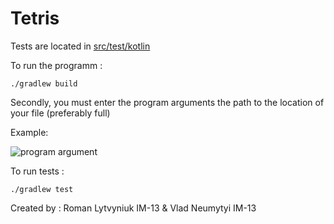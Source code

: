 # Tetris

Tests are located in [src/test/kotlin](https://github.com/romalitv/im-1x-lab-3-romalitv-snare295/tree/master/src/test/kotlin)

To run the programm :

``` ./gradlew build ```

Secondly, you must enter the program arguments the path to the location of your file (preferably full)

Example: 

![program argument](https://github.com/romalitv/im-1x-lab-3-romalitv-snare295/blob/master/images/programm_argument.png)

To run tests :

``` ./gradlew test ```

Created by : Roman Lytvyniuk IM-13 & Vlad Neumytyi IM-13